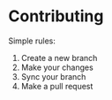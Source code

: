 # Contributing

Simple rules:
1. Create a new branch
2. Make your changes
3. Sync your branch
4. Make a pull request

